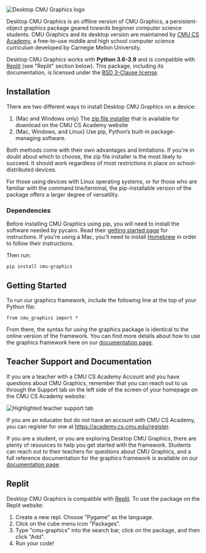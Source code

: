 ![Desktop CMU Graphics logo](https://s3.amazonaws.com/cmu-cs-academy.lib.prod/desktop-cmu-graphics/docs-media/pkg-logo.png)

Desktop CMU Graphics is an offline version of CMU Graphics, a
persistent-object graphics package geared towards beginner computer science
students. CMU Graphics and its desktop version are maintained by
[CMU CS Academy](https://academy.cs.cmu.edu/), a free-to-use middle and
high school computer science curriculum developed by Carnegie Mellon University.

Desktop CMU Graphics works with **Python 3.6-3.9** and is compatible with
[Replit](https://replit.com/) (see "Replit" section below). This
package, including its documentation, is licensed under the
[BSD 3-Clause license](https://github.com/cmu-cs-academy/desktop-cmu-graphics/blob/master/LICENSE).


## Installation

There are two different ways to install Desktop CMU Graphics on a device:

1. (Mac and Windows only) The [zip file installer](https://academy.cs.cmu.edu/desktop) that is available
for download on the CMU CS Academy website
1. (Mac, Windows, and Linux) Use pip, Python’s built-in package-managing software.

Both methods come with their own advantages and limitations. If you're in doubt
about which to choose, the zip file installer is the most likely to succeed. It
should work regardless of most restrictions in place on school-distributed devices.

For those using devices with Linux operating systems, or for those who are
familiar with the command line/terminal, the pip-installable version of the
package offers a larger degree of versatility.

### Dependencies

Before installing CMU Graphics using pip, you will need to install the software needed by pycairo. Read their [getting started page](https://pycairo.readthedocs.io/en/latest/getting_started.html) for instructions. If you're using a Mac, you'll need to install [Homebrew](https://brew.sh/) in order to follow their instructions.

Then run:

```
pip install cmu-graphics
```

## Getting Started

To run our graphics framework, include the following line at the top of your
Python file:

```
from cmu_graphics import *
```

From there, the syntax for using the graphics package is identical to the
online version of the framework. You can find more details about how to use the
graphics framework here on our [documentation page](https://academy.cs.cmu.edu/docs).


## Teacher Support and Documentation

If you are a teacher with a CMU CS Academy Account and you have questions about
CMU Graphics, remember that you can reach out to us through the Support tab on
the left side of the screen of your homepage on the CMU CS Academy website:

![Highlighted teacher support tab](https://s3.amazonaws.com/cmu-cs-academy.lib.prod/desktop-cmu-graphics/docs-media/support-tab.png)

If you are an educator but do not have an account with CMU CS Academy, you can
register for one at https://academy.cs.cmu.edu/register.

If you are a student, or you are exploring Desktop CMU Graphics,
there are plenty of resources to help you get started with
the framework. Students can reach out to their teachers for questions about
CMU Graphics, and a full reference documentation for the graphics
framework is available on our [documentation page](https://academy.cs.cmu.edu/docs).


## Replit

Desktop CMU Graphics is compatible with [Replit](https://replit.com/). To use
the package on the Replit website:

1. Create a new repl. Choose "Pygame" as the language.
1. Click on the cube menu icon "Packages".
1. Type "cmu-graphics" into the search bar, click on the package, and then click "Add".
1. Run your code!
